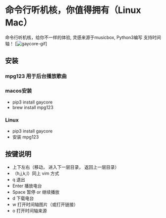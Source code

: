 # 命令行听机核，你值得拥有（Linux Mac）

命令行听机核，给你不一样的体验, 灵感来源于musicbox, Python3编写
支持时间轴！
[![gaycore-gif](https://github.com/yihong0618/gaycore/blob/master/img/gcore1.gif)]

## 安装

### mpg123 用于后台播放歌曲

### macos安装

  - pip3 install gaycore
  - brew install mpg123

### Linux
  - pip3 install gaycore
  - 安装 mpg123
  

## 按键说明

- 上下左右（移动， 进入下一层目录， 返回上一层目录）
- （h,j,k,l）同上 vim 方式
- q 退出
- Enter 播放电台
- Space 暂停 or 继续播放
- d 下载电台
- w 打开时间轴图片（或打开链接）
- o 打开时间轴来源
